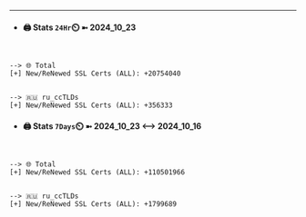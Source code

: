 

---
- #### 🖨️ **Stats** `24Hr`⏲️ ➼ 2024_10_23
```console


--> 🌐 Total
[+] New/ReNewed SSL Certs (ALL): +20754040


--> 🇷🇺 ru_ccTLDs
[+] New/ReNewed SSL Certs (ALL): +356333

```

- #### 🖨️ **Stats** `7Days`⏲️ ➼ 2024_10_23 <--> 2024_10_16
```console


--> 🌐 Total
[+] New/ReNewed SSL Certs (ALL): +110501966


--> 🇷🇺 ru_ccTLDs
[+] New/ReNewed SSL Certs (ALL): +1799689

```

